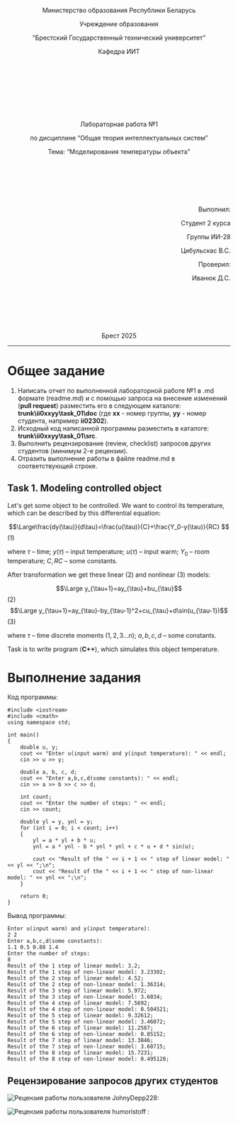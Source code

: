 <p align="center"> Министерство образования Республики Беларусь</p>
<p align="center">Учреждение образования</p>
<p align="center">“Брестский Государственный технический университет”</p>
<p align="center">Кафедра ИИТ</p>
<br><br><br><br><br><br><br>
<p align="center">Лабораторная работа №1</p>
<p align="center">по дисциплине “Общая теория интеллектуальных систем”</p>
<p align="center">Тема: “Моделирования температуры объекта”</p>
<br><br><br><br><br>
<p align="right">Выполнил:</p>
<p align="right">Студент 2 курса</p>
<p align="right">Группы ИИ-28</p>
<p align="right">Цибульскас В.С.</p>
<p align="right">Проверил:</p>
<p align="right">Иванюк Д.С.</p>
<br><br><br><br><br>
<p align="center">Брест 2025</p>

<hr>

# Общее задание #
1. Написать отчет по выполненной лабораторной работе №1 в .md формате (readme.md) и с помощью запроса на внесение изменений (**pull request**) разместить его в следующем каталоге: **trunk\ii0xxyy\task_01\doc** (где **xx** - номер группы, **yy** - номер студента, например **ii02302**).
2. Исходный код написанной программы разместить в каталоге: **trunk\ii0xxyy\task_01\src**.
3. Выполнить рецензирование (review, checklist) запросов других студентов (минимум 2-е рецензии).
4. Отразить выполнение работы в файле readme.md в соответствующей строке.

## Task 1. Modeling controlled object ##
Let's get some object to be controlled. We want to control its temperature, which can be described by this differential equation:

$$\Large\frac{dy(\tau)}{d\tau}=\frac{u(\tau)}{C}+\frac{Y_0-y(\tau)}{RC} $$ (1)

where $\tau$ – time; $y(\tau)$ – input temperature; $u(\tau)$ – input warm; $Y_0$ – room temperature; $C,RC$ – some constants.

After transformation we get these linear (2) and nonlinear (3) models:

$$\Large y_{\tau+1}=ay_{\tau}+bu_{\tau}$$ (2)
$$\Large y_{\tau+1}=ay_{\tau}-by_{\tau-1}^2+cu_{\tau}+d\sin(u_{\tau-1})$$ (3)

where $\tau$ – time discrete moments ($1,2,3{\dots}n$); $a,b,c,d$ – some constants.

Task is to write program (**С++**), which simulates this object temperature.

# Выполнение задания #
Код программы:
```
#include <iostream>
#include <cmath>
using namespace std;

int main()
{
    double u, y;
    cout << "Enter u(input warm) and y(input temperature): " << endl;
    cin >> u >> y;

    double a, b, c, d;
    cout << "Enter a,b,c,d(some constants): " << endl;
    cin >> a >> b >> c >> d;

    int count;
    cout << "Enter the number of steps: " << endl;
    cin >> count;

    double yl = y, ynl = y;
    for (int i = 0; i < count; i++)
    {
        yl = a * yl + b * u;
        ynl = a * ynl - b * ynl * ynl + c * u + d * sin(u);

        cout << "Result of the " << i + 1 << " step of linear model: " << yl << ";\n";
        cout << "Result of the " << i + 1 << " step of non-linear model: " << ynl << ";\n";
    }

    return 0;
}
```
Вывод программы:
```
Enter u(input warm) and y(input temperature): 
2 2
Enter a,b,c,d(some constants): 
1.1 0.5 0.88 1.4
Enter the number of steps: 
8
Result of the 1 step of linear model: 3.2;
Result of the 1 step of non-linear model: 3.23302;
Result of the 2 step of linear model: 4.52;
Result of the 2 step of non-linear model: 1.36314;
Result of the 3 step of linear model: 5.972;
Result of the 3 step of non-linear model: 3.6034;
Result of the 4 step of linear model: 7.5692;
Result of the 4 step of non-linear model: 0.504521;
Result of the 5 step of linear model: 9.32612;
Result of the 5 step of non-linear model: 3.46072;
Result of the 6 step of linear model: 11.2587;
Result of the 6 step of non-linear model: 0.85152;
Result of the 7 step of linear model: 13.3846;
Result of the 7 step of non-linear model: 3.60715;
Result of the 8 step of linear model: 15.7231;
Result of the 8 step of non-linear model: 0.495128;
```
## Рецензирование запросов других студентов ##
![Рецензия работы пользователя JohnyDepp228:](https://ibb.co/C5qn0wCt)

![Рецензия работы пользователя humoristoff :](https://ibb.co/1tzGXp7h)